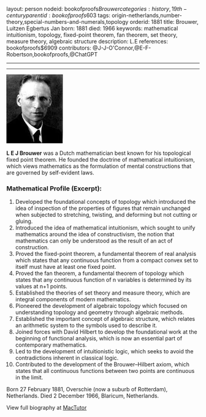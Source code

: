 layout: person
nodeid: bookofproofs$Brouwer
categories: history,19th-century
parentid: bookofproofs$603
tags: origin-netherlands,number-theory,special-numbers-and-numerals,topology
orderid: 1881
title: Brouwer, Luitzen Egbertus Jan
born: 1881
died: 1966
keywords: mathematical intuitionism, topology, fixed-point theorem, fan theorem, set theory, measure theory, algebraic structure
description: L.E
references: bookofproofs$6909
contributors: @J-J-O'Connor,@E-F-Robertson,bookofproofs,@ChatGPT

---



---

![Brouwer.jpg](https://github.com/bookofproofs/bookofproofs.github.io/blob/main/_sources/_assets/images/portraits/Brouwer.jpg?raw=true)

**L E J Brouwer** was a Dutch mathematician best known for his topological fixed point theorem. He founded the doctrine of mathematical intuitionism, which views mathematics as the formulation of mental constructions that are governed by self-evident laws.

### Mathematical Profile (Excerpt):
1. Developed the foundational concepts of topology which introduced the idea of inspection of the properties of figures that remain unchanged when subjected to stretching, twisting, and deforming but not cutting or gluing.
2. Introduced the idea of mathematical intuitionism, which sought to unify mathematics around the idea of constructivism, the notion that mathematics can only be understood as the result of an act of construction.
3. Proved the fixed-point theorem, a fundamental theorem of real analysis which states that any continuous function from a compact convex set to itself must have at least one fixed point.
4. Proved the fan theorem, a fundamental theorem of topology which states that any continuous function of n variables is determined by its values at n+1 points.
5. Established the theories of set theory and measure theory, which are integral components of modern mathematics.
6. Pioneered the development of algebraic topology which focused on understanding topology and geometry through algebraic methods.
7. Established the important concept of algebraic structure, which relates an arithmetic system to the symbols used to describe it.
8. Joined forces with David Hilbert to develop the foundational work at the beginning of functional analysis, which is now an essential part of contemporary mathematics.
9. Led to the development of intuitionistic logic, which seeks to avoid the contradictions inherent in classical logic.
10. Contributed to the development of the Brouwer–Hilbert axiom, which states that all continuous functions between two points are continuous in the limit.

Born 27 February 1881, Overschie (now a suburb of Rotterdam), Netherlands. Died 2 December 1966, Blaricum, Netherlands.

View full biography at [MacTutor](https://mathshistory.st-andrews.ac.uk/Biographies/Brouwer/)
